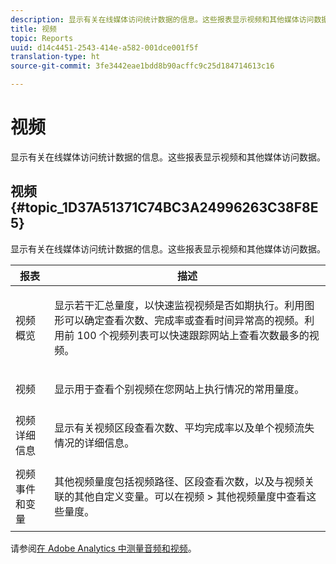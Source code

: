 ```yaml
---
description: 显示有关在线媒体访问统计数据的信息。这些报表显示视频和其他媒体访问数据。
title: 视频
topic: Reports
uuid: d14c4451-2543-414e-a582-001dce001f5f
translation-type: ht
source-git-commit: 3fe3442eae1bdd8b90acffc9c25d184714613c16

---
```



# 视频

显示有关在线媒体访问统计数据的信息。这些报表显示视频和其他媒体访问数据。

## 视频 {#topic_1D37A51371C74BC3A24996263C38F8E5}

显示有关在线媒体访问统计数据的信息。这些报表显示视频和其他媒体访问数据。

<table id="table_A032C55365C34F808764965ADF62F81F"> 
 <thead> 
  <tr> 
   <th colname="col1" class="entry"> 报表 </th> 
   <th colname="col2" class="entry"> 描述 </th> 
  </tr> 
 </thead>
 <tbody> 
  <tr> 
   <td colname="col1"> 视频概览 </td> 
   <td colname="col2"> <p> 显示若干汇总量度，以快速监视视频是否如期执行。利用图形可以确定查看次数、完成率或查看时间异常高的视频。利用前 100 个视频列表可以快速跟踪网站上查看次数最多的视频。 </p> </td> 
  </tr> 
  <tr> 
   <td colname="col1"> 视频 </td> 
   <td colname="col2"> <p> 显示用于查看个别视频在您网站上执行情况的常用量度。 </p> </td> 
  </tr> 
  <tr> 
   <td colname="col1"> 视频详细信息 </td> 
   <td colname="col2"> <p> 显示有关视频区段查看次数、平均完成率以及单个视频流失情况的详细信息。 </p> </td> 
  </tr> 
  <tr> 
   <td colname="col1"> 视频事件和变量 </td> 
   <td colname="col2"> <p> 其他视频量度包括视频路径、区段查看次数，以及与视频关联的其他自定义变量。可以在<span class="uicontrol">视频</span> &gt; <span class="uicontrol">其他视频量度</span>中查看这些量度。 </p> </td> 
  </tr> 
 </tbody> 
</table>

请参阅[在 Adobe Analytics 中测量音频和视频](https://docs.adobe.com/content/help/zh-Hans/media-analytics/using/media-overview.html)。
